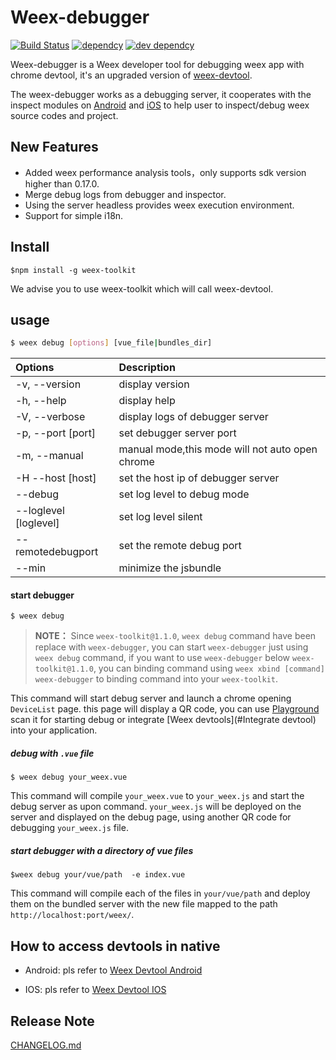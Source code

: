 # Weex-debugger

[![Build Status](https://travis-ci.org/erha19/weex-debugger.svg?branch=master)](https://travis-ci.org/erha19/weex-debugger)
[![dependcy](https://david-dm.org/erha19/weex-debugger.svg)](https://david-dm.org/erha19/weex-debugger)
[![dev dependcy](https://david-dm.org/erha19/weex-debugger/dev-status.svg)](https://david-dm.org/erha19/weex-debugger?type=dev)

Weex-debugger is a Weex developer tool for debugging weex app with chrome devtool, it's an upgraded version of [weex-devtool](https://github.com/weexteam/weex-devtool).

The weex-debugger works as a debugging server, it cooperates with the inspect modules on [Android](https://github.com/weexteam/weex_devtools_android) and [iOS](https://github.com/weexteam/weex-devtool-iOS) to help user to inspect/debug weex source codes and project.

## New Features

- Added weex performance analysis tools，only supports sdk version higher than 0.17.0.
- Merge debug logs from debugger and inspector.
- Using the server headless provides weex execution environment.
- Support for simple i18n.

## Install
```
$npm install -g weex-toolkit
```
We advise you to use weex-toolkit which will call weex-devtool.

##  usage

``` bash
$ weex debug [options] [vue_file|bundles_dir]
```     
| Options | Description |
| :--- | :--- |
| -v, --version | display version |
| -h, --help | display help |
| -V, --verbose | display logs of debugger server |
| -p, --port [port] | set debugger server port |
| -m, --manual | manual mode,this mode will not auto open chrome |
| -H --host [host] | set the host ip of debugger server |
| --debug | set log level to debug mode |
| --loglevel [loglevel] | set log level silent|error|warn|info|log|debug |
| --remotedebugport | set the remote debug port |
| --min | minimize the jsbundle |
     
#### start debugger
```
$ weex debug
```
> **NOTE：** Since `weex-toolkit@1.1.0`, `weex debug` command have been replace with `weex-debugger`, you can start `weex-debugger` just using `weex debug` command, if you want to use `weex-debugger` below `weex-toolkit@1.1.0`, you can binding command using `weex xbind [command] weex-debugger` to binding command into your `weex-toolkit`.

This command will start debug server and launch a chrome opening `DeviceList` page.
this page will display a QR code, you can use [Playground](https://weex.apache.org/cn/playground.html) scan it for starting debug or integrate [Weex devtools](#Integrate devtool) into your application.

##### debug with `.vue` file

```
$ weex debug your_weex.vue
```

This command will compile `your_weex.vue` to `your_weex.js`  and start the debug server as upon command.
`your_weex.js` will be deployed on the server and displayed on the debug page, using another QR code for debugging `your_weex.js` file.


##### start debugger with a directory of vue files

```
$weex debug your/vue/path  -e index.vue
```

This command will compile each of the files in `your/vue/path` and deploy them on the bundled server with the new file mapped to the path `http://localhost:port/weex/`.

##  How to access devtools in native

  - Android: pls refer to [Weex Devtool Android](https://github.com/weexteam/weex_devtools_android/blob/master/README.md)
  
  - IOS: pls refer to [Weex Devtool IOS](https://github.com/weexteam/weex-devtool-iOS/blob/master/README-zh.md)
  
## Release Note

[CHANGELOG.md](./CHANGELOG.md)
